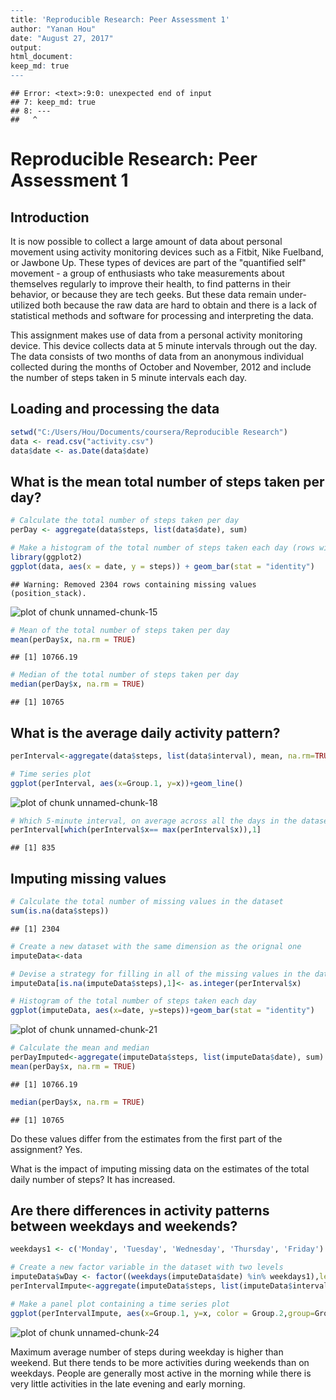 

```r
---
title: 'Reproducible Research: Peer Assessment 1'
author: "Yanan Hou"
date: "August 27, 2017"
output: 
html_document: 
keep_md: true 
---
```

```
## Error: <text>:9:0: unexpected end of input
## 7: keep_md: true 
## 8: ---
##   ^
```

# Reproducible Research: Peer Assessment 1

## Introduction
It is now possible to collect a large amount of data about personal movement using activity monitoring devices such as a Fitbit, Nike Fuelband, or Jawbone Up. These types of devices are part of the "quantified self" movement - a group of enthusiasts who take measurements about themselves regularly to improve their health, to find patterns in their behavior, or because they are tech geeks. But these data remain under-utilized both because the raw data are hard to obtain and there is a lack of statistical methods and software for processing and interpreting the data.

This assignment makes use of data from a personal activity monitoring device. This device collects data at 5 minute intervals through out the day. The data consists of two months of data from an anonymous individual collected during the months of October and November, 2012 and include the number of steps taken in 5 minute intervals each day.


## Loading and processing the data

```r
setwd("C:/Users/Hou/Documents/coursera/Reproducible Research")
data <- read.csv("activity.csv")
data$date <- as.Date(data$date)
```


## What is the mean total number of steps taken per day?

```r
# Calculate the total number of steps taken per day
perDay <- aggregate(data$steps, list(data$date), sum)

# Make a histogram of the total number of steps taken each day (rows with missing values are removed)
library(ggplot2)
ggplot(data, aes(x = date, y = steps)) + geom_bar(stat = "identity")
```

```
## Warning: Removed 2304 rows containing missing values (position_stack).
```

![plot of chunk unnamed-chunk-15](figure/unnamed-chunk-15-1.png)


```r
# Mean of the total number of steps taken per day
mean(perDay$x, na.rm = TRUE)
```

```
## [1] 10766.19
```


```r
# Median of the total number of steps taken per day
median(perDay$x, na.rm = TRUE)
```

```
## [1] 10765
```


## What is the average daily activity pattern?

```r
perInterval<-aggregate(data$steps, list(data$interval), mean, na.rm=TRUE)

# Time series plot
ggplot(perInterval, aes(x=Group.1, y=x))+geom_line()
```

![plot of chunk unnamed-chunk-18](figure/unnamed-chunk-18-1.png)


```r
# Which 5-minute interval, on average across all the days in the dataset, contains the maximum number of steps?
perInterval[which(perInterval$x== max(perInterval$x)),1]
```

```
## [1] 835
```


## Imputing missing values

```r
# Calculate the total number of missing values in the dataset
sum(is.na(data$steps))
```

```
## [1] 2304
```


```r
# Create a new dataset with the same dimension as the orignal one
imputeData<-data

# Devise a strategy for filling in all of the missing values in the dataset: missing values are replaced with the mean total number of steps taken per day
imputeData[is.na(imputeData$steps),1]<- as.integer(perInterval$x)

# Histogram of the total number of steps taken each day
ggplot(imputeData, aes(x=date, y=steps))+geom_bar(stat = "identity")
```

![plot of chunk unnamed-chunk-21](figure/unnamed-chunk-21-1.png)


```r
# Calculate the mean and median
perDayImputed<-aggregate(imputeData$steps, list(imputeData$date), sum)
mean(perDay$x, na.rm = TRUE)
```

```
## [1] 10766.19
```


```r
median(perDay$x, na.rm = TRUE)
```

```
## [1] 10765
```
Do these values differ from the estimates from the first part of the assignment? Yes.

What is the impact of imputing missing data on the estimates of the total daily number of steps? It has increased.


## Are there differences in activity patterns between weekdays and weekends?

```r
weekdays1 <- c('Monday', 'Tuesday', 'Wednesday', 'Thursday', 'Friday')

# Create a new factor variable in the dataset with two levels 
imputeData$wDay <- factor((weekdays(imputeData$date) %in% weekdays1),levels=c(FALSE, TRUE), labels=c('weekend', 'weekday'))
perIntervalImpute<-aggregate(imputeData$steps, list(imputeData$interval, imputeData$wDay), mean)

# Make a panel plot containing a time series plot
ggplot(perIntervalImpute, aes(x=Group.1, y=x, color = Group.2,group=Group.2))+geom_line()+facet_wrap(~Group.2,nrow = 2)
```

![plot of chunk unnamed-chunk-24](figure/unnamed-chunk-24-1.png)

Maximum average number of steps during weekday is higher than weekend. But there tends to be more activities during weekends than on weekdays. People are generally most active in the morning while there is very little activities in the late evening and early morning.
```

